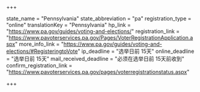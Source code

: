 +++

state_name = "Pennsylvania"
state_abbreviation = "pa"
registration_type = "online"
translationKey = "Pennsylvania"
hp_link = "https://www.pa.gov/guides/voting-and-elections/"
registration_link = "https://www.pavoterservices.pa.gov/Pages/VoterRegistrationApplication.aspx"
more_info_link = "https://www.pa.gov/guides/voting-and-elections/#RegisteringtoVote"
ip_deadline = "选举日前 15天"
online_deadline = "选举日前 15天"
mail_received_deadline = "必须在选举日前 15天前收到"
confirm_registration_link = "https://www.pavoterservices.pa.gov/pages/voterregistrationstatus.aspx"

+++
